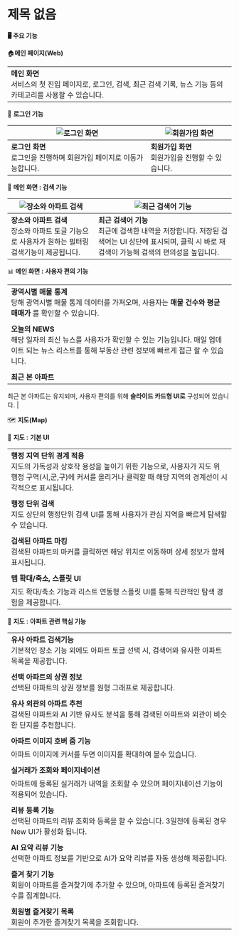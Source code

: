 # 제목 없음

**🖥️ 주요 기능**

🏠**메인 페이지(Web)**

|  |
| --- |
| **메인 화면** <br> 서비스의 첫 진입 페이지로, 로그인, 검색, 최근 검색 기록, 뉴스 기능 등의 카테고리를 사용할 수 있습니다. |

🔐 **로그인 기능**

|![로그인 화면](https://github.com/user-attachments/assets/15f221c8-89c9-4aed-9586-b048731fc7a9) |![회원가입 화면](https://github.com/user-attachments/assets/759cb131-108e-4119-be9d-a027fcd3184a)|
| --- | --- |
| **로그인 화면** <br> 로그인을 진행하며 회원가입 페이지로 이동가능합니다. | **회원가입 화면** <br> 회원가입을 진행할 수 있습니다. |

🔎 **메인 화면 : 검색 기능**

| ![장소와 아파트 검색](https://github.com/user-attachments/assets/747c4756-924d-4d15-b4b5-ce4887916b22) | ![최근 검색어 기능](https://github.com/user-attachments/assets/12e3773a-13db-4fe0-91ab-72bc55869693)|
| --- | --- |
| **장소와 아파트 검색** <br> 장소와 아파트 토글 기능으로 사용자가 원하는 필터링 검색기능이 제공됩니다. | **최근 검색어 기능** <br> 최근에 검색한 내역을 저장합니다. 저장된 검색어는 UI 상단에 표시되며, 클릭 시 바로 재검색이 가능해 검색의 편의성을 높입니다. |

📊 **메인 화면 :** **사용자 편의 기능**

|  |
| --- |
| **광역시별 매물 통계** <br> 당해 광역시별 매물 통계 데이터를 가져오며, 사용자는 **매물 건수와 평균 매매가** 를 확인할 수 있습니다. |
|  |
| **오늘의 NEWS** <br> 해당 일자의 최신 뉴스를 사용자가 확인할 수 있는 기능입니다. 매일 업데이트 되는 뉴스 리스트를 통해 부동산 관련 정보에 빠르게 접근 할 수 있습니다. |
|  |
| **최근 본 아파트**  <br> 
최근 본 아파트는 유지되며,
사용자 편의를 위해 **슬라이드 카드형 UI로** 구성되어 있습니다. |

🗺️ **지도(Map)**

👤 **지도 :** **기본 UI**

|  |
| --- |
| **행정 지역 단위 경계 적용** <br> 지도의 가독성과 상호작 용성을 높이기 위한 기능으로, 사용자가 지도 위 행정 구역(시,군,구)에 커서를 올리거나 클릭할 때 해당 지역의 경계선이 시각적으로 표시됩니다. |
|  |
| **행정 단위 검색** <br> 지도 상단의 행정단위 검색 UI를 통해 사용자가 관심 지역을 빠르게 탐색할 수 있습니다. |
|  |
| **검색된 아파트 마킹** <br> 검색된 아파트의 마커를 클릭하면 해당 위치로 이동하며 상세 정보가 함께 표시됩니다. |
|  |
| **맵 확대/축소, 스플릿 UI**  <br> 
지도 확대/축소 기능과 리스트 연동형 스플릿 UI를 통해 직관적인 탐색 경험을 제공합니다. |

👤 **지도 :** **아파트 관련 핵심 기능**

|  |
| --- |
| **유사 아파트 검색기능** <br> 기본적인 장소 기능 외에도 아파트 토글 선택 시, 검색어와 유사한 아파트 목록을 제공합니다. |
|  |
| **선택 아파트의 상권 정보**<br> 선택된 아파트의 상권 정보를 원형 그래프로 제공합니다. |
|  |
| **유사 외관의 아파트 추천** <br> 검색된 아파트와 AI 기반 유사도 분석을 통해 검색된 아파트와 외관이 비슷한 단지를 추천합니다. |
|  |
| **아파트 이미지 호버 줌 기능**  <br> 
아파트 이미지에 커서를 두면 이미지를 확대하여 볼수 있습니다. |
|  |
| **실거래가 조회와 페이지네이션**  <br> 
아파트에 등록된 실거래가 내역을 조회할 수 있으며 페이지네이션 기능이 적용되어 있습니다. |
|  |
| **리뷰 등록 기능**  <br> 선택된 아파트의 리뷰 조회와 등록을 할 수 있습니다. 3일전에 등록된 경우 New UI가 활성화 됩니다. |
|  |
| **AI 요약 리뷰 기능**  <br> 선택한 아파트 정보를 기반으로 AI가 요약 리뷰를 자동 생성해 제공합니다. |
|  |
|  **즐겨 찾기 기능**  <br> 회원이 아파트를 즐겨찾기에 추가할 수 있으며, 아파트에 등록된 즐겨찾기 수를 집계합니다. |
|  |
|  **회원별 즐겨찾기 목록**  <br> 회원이 추가한 즐겨찾기 목록을 조회합니다. |
